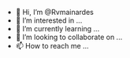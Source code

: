 - 👋 Hi, I’m @Rvmainardes
- 👀 I’m interested in ...
- 🌱 I’m currently learning ...
- 💞️ I’m looking to collaborate on ...
- 📫 How to reach me ...

<!---
Rvmainardes/Rvmainardes is a ✨ special ✨ repository because its `README.md` (this file) appears on your GitHub profile.
You can click the Preview link to take a look at your changes.
--->
